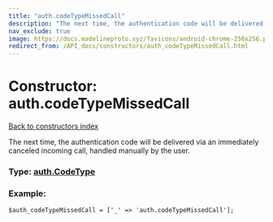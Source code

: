 ```yaml
---
title: "auth.codeTypeMissedCall"
description: "The next time, the authentication code will be delivered via an immediately canceled incoming call, handled manually by the user."
nav_exclude: true
image: https://docs.madelineproto.xyz/favicons/android-chrome-256x256.png
redirect_from: /API_docs/constructors/auth_codeTypeMissedCall.html
---
```

# Constructor: auth.codeTypeMissedCall  
[Back to constructors index](/API_docs/constructors/index.html)



The next time, the authentication code will be delivered via an immediately canceled incoming call, handled manually by the user.




### Type: [auth.CodeType](/API_docs/types/auth.CodeType.html)


### Example:

```
$auth_codeTypeMissedCall = ['_' => 'auth.codeTypeMissedCall'];
```  
